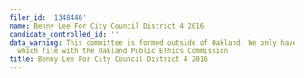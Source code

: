 ```yaml
---
filer_id: '1348446'
name: Benny Lee For City Council District 4 2016
candidate_controlled_id: ''
data_warning: This committee is formed outside of Oakland. We only have data on committees
  which file with the Oakland Public Ethics Commission
title: Benny Lee For City Council District 4 2016
---
```

